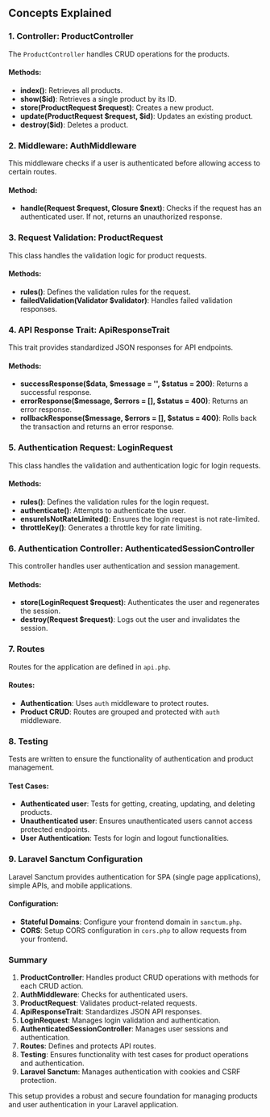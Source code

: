 
## Concepts Explained

### 1. **Controller**: ProductController

The `ProductController` handles CRUD operations for the products.

#### Methods:
- **index()**: Retrieves all products.
- **show($id)**: Retrieves a single product by its ID.
- **store(ProductRequest $request)**: Creates a new product.
- **update(ProductRequest $request, $id)**: Updates an existing product.
- **destroy($id)**: Deletes a product.

### 2. **Middleware**: AuthMiddleware

This middleware checks if a user is authenticated before allowing access to certain routes.

#### Method:
- **handle(Request $request, Closure $next)**: Checks if the request has an authenticated user. If not, returns an unauthorized response.

### 3. **Request Validation**: ProductRequest

This class handles the validation logic for product requests.

#### Methods:
- **rules()**: Defines the validation rules for the request.
- **failedValidation(Validator $validator)**: Handles failed validation responses.

### 4. **API Response Trait**: ApiResponseTrait

This trait provides standardized JSON responses for API endpoints.

#### Methods:
- **successResponse($data, $message = '', $status = 200)**: Returns a successful response.
- **errorResponse($message, $errors = [], $status = 400)**: Returns an error response.
- **rollbackResponse($message, $errors = [], $status = 400)**: Rolls back the transaction and returns an error response.

### 5. **Authentication Request**: LoginRequest

This class handles the validation and authentication logic for login requests.

#### Methods:
- **rules()**: Defines the validation rules for the login request.
- **authenticate()**: Attempts to authenticate the user.
- **ensureIsNotRateLimited()**: Ensures the login request is not rate-limited.
- **throttleKey()**: Generates a throttle key for rate limiting.

### 6. **Authentication Controller**: AuthenticatedSessionController

This controller handles user authentication and session management.

#### Methods:
- **store(LoginRequest $request)**: Authenticates the user and regenerates the session.
- **destroy(Request $request)**: Logs out the user and invalidates the session.

### 7. **Routes**

Routes for the application are defined in  `api.php`.

#### Routes:
- **Authentication**: Uses `auth` middleware to protect routes.
- **Product CRUD**: Routes are grouped and protected with `auth` middleware.

### 8. **Testing**

Tests are written to ensure the functionality of authentication and product management.

#### Test Cases:
- **Authenticated user**: Tests for getting, creating, updating, and deleting products.
- **Unauthenticated user**: Ensures unauthenticated users cannot access protected endpoints.
- **User Authentication**: Tests for login and logout functionalities.

### 9. **Laravel Sanctum Configuration**

Laravel Sanctum provides authentication for SPA (single page applications), simple APIs, and mobile applications.

#### Configuration:
- **Stateful Domains**: Configure your frontend domain in `sanctum.php`.
- **CORS**: Setup CORS configuration in `cors.php` to allow requests from your frontend.

### Summary

1. **ProductController**: Handles product CRUD operations with methods for each CRUD action.
2. **AuthMiddleware**: Checks for authenticated users.
3. **ProductRequest**: Validates product-related requests.
4. **ApiResponseTrait**: Standardizes JSON API responses.
5. **LoginRequest**: Manages login validation and authentication.
6. **AuthenticatedSessionController**: Manages user sessions and authentication.
7. **Routes**: Defines and protects API routes.
8. **Testing**: Ensures functionality with test cases for product operations and authentication.
9. **Laravel Sanctum**: Manages authentication with cookies and CSRF protection.

This setup provides a robust and secure foundation for managing products and user authentication in your Laravel application.
